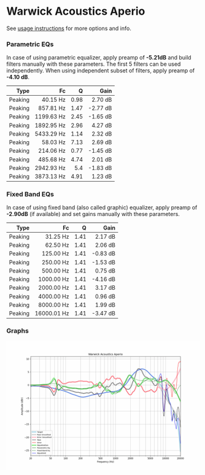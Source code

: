 # Warwick Acoustics Aperio
See [usage instructions](https://github.com/jaakkopasanen/AutoEq#usage) for more options and info.

### Parametric EQs
In case of using parametric equalizer, apply preamp of **-5.21dB** and build filters manually
with these parameters. The first 5 filters can be used independently.
When using independent subset of filters, apply preamp of **-4.10 dB**.

| Type    | Fc         |    Q | Gain     |
|--------:|-----------:|-----:|---------:|
| Peaking | 40.15 Hz   | 0.98 | 2.70 dB  |
| Peaking | 857.81 Hz  | 1.47 | -2.77 dB |
| Peaking | 1199.63 Hz | 2.45 | -1.65 dB |
| Peaking | 1892.95 Hz | 2.96 | 4.27 dB  |
| Peaking | 5433.29 Hz | 1.14 | 2.32 dB  |
| Peaking | 58.03 Hz   | 7.13 | 2.69 dB  |
| Peaking | 214.06 Hz  | 0.77 | -1.45 dB |
| Peaking | 485.68 Hz  | 4.74 | 2.01 dB  |
| Peaking | 2942.93 Hz | 5.4  | -1.83 dB |
| Peaking | 3873.13 Hz | 4.91 | 1.23 dB  |

### Fixed Band EQs
In case of using fixed band (also called graphic) equalizer, apply preamp of **-2.90dB**
(if available) and set gains manually with these parameters.

| Type    | Fc          |    Q | Gain     |
|--------:|------------:|-----:|---------:|
| Peaking | 31.25 Hz    | 1.41 | 2.17 dB  |
| Peaking | 62.50 Hz    | 1.41 | 2.06 dB  |
| Peaking | 125.00 Hz   | 1.41 | -0.83 dB |
| Peaking | 250.00 Hz   | 1.41 | -1.53 dB |
| Peaking | 500.00 Hz   | 1.41 | 0.75 dB  |
| Peaking | 1000.00 Hz  | 1.41 | -4.16 dB |
| Peaking | 2000.00 Hz  | 1.41 | 3.17 dB  |
| Peaking | 4000.00 Hz  | 1.41 | 0.96 dB  |
| Peaking | 8000.00 Hz  | 1.41 | 1.99 dB  |
| Peaking | 16000.01 Hz | 1.41 | -3.47 dB |

### Graphs
![](./Warwick%20Acoustics%20Aperio.png)